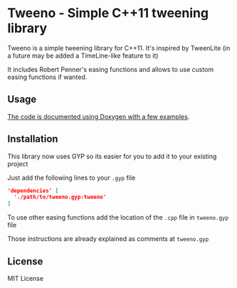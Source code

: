 # Tweeno - Simple C++11 tweening library

Tweeno is a simple tweening library for C++11. It's inspired by TweenLite (in a future may be added a TimeLine-like feature to it)

It includes Robert Penner's easing functions and allows to use custom easing functions if wanted.

## Usage

[The code is documented using Doxygen with a few examples](http://alv-c.github.io/Tweeno/html/).

## Installation

This library now uses GYP so its easier for you to add it to your existing project

Just add the following lines to your `.gyp` file

```json
'dependencies' [
  './path/to/tweeno.gyp:tweeno'
]
```

To use other easing functions add the location of the `.cpp` file in `tweeno.gyp` file

Those instructions are already explained as comments at `tweeno.gyp`

## License

MIT License
